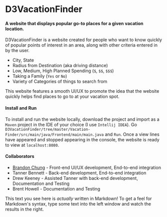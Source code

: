 D3VacationFinder
======
#### A website that displays popular go-to places for a given vacation location.

D3VacationFinder is a website created for people who want to know quickly of popular points of interest in an area, along with other criteria entered in by the user.

  - City, State
  - Radius from Destination (aka driving distance)
  - Low, Medium, High Planned Spending (`$`, `$$`, `$$$`)
  - Taking a Family (`Yes` or `No`)
  - Variety of Categories of things to search from

This website features a smooth UI/UX to promote the idea that the website quickly helps find places to go to at your vacation spot.

#### Install and Run
To install and run the website locally, download the project and import as a `Maven` project in the IDE of your choice (I use `Intellij IDEA`). Go `D3VacationFinder/tree/master/Vacation-Finder/src/main/java/Frontend/main/main.java` and `Run`. Once a view lines have appeared and stopped appearing in the console, the website is ready to view at `localhost:8080`.


#### Collaborators
 - [Brandon Chung](https://www.linkedin.com/in/bkchubu17) - Front-end UI/UX development, End-to-end integration
 - Tanner Bennett - Back-end development, End-to-end integration
 - Drew Keeney - Assisted Tanner with back-end development, Documentation and Testing
 - Brent Howell - Documentation and Testing

This text you see here is *actually* written in Markdown! To get a feel for Markdown's syntax, type some text into the left window and watch the results in the right.

